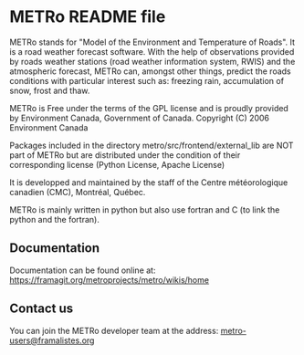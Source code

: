 # METRo README file

METRo stands for "Model of the Environment and Temperature of Roads".
It is a road weather forecast software. With the help of observations 
provided by roads weather stations (road weather information system, RWIS) 
and the atmospheric forecast, METRo can, amongst other things, predict 
the roads conditions with particular interest such as: freezing rain, 
accumulation of snow, frost and thaw. 

METRo is Free under the terms of the GPL license and is proudly provided by Environment Canada, Government of Canada.
Copyright (C) 2006 Environment Canada

Packages included in the directory metro/src/frontend/external_lib are NOT part 
of METRo but are distributed under the condition of their corresponding license (Python License, Apache License)

It is developped and maintained by the staff of the Centre météorologique 
canadien (CMC), Montréal, Québec.

METRo is mainly written in python but also use fortran and C (to link the python 
and the fortran). 


## Documentation 

Documentation can be found online at:
https://framagit.org/metroprojects/metro/wikis/home

## Contact us 

You can join the METRo developer team at the address: 
[metro-users@framalistes.org](mailto:metro-users@framalistes.org)

